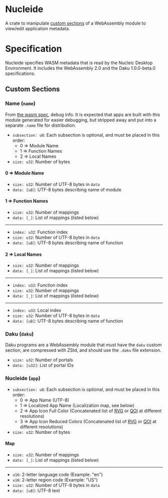 # Nucleide
A crate to manipulate [custom sections] of a WebAssembly module to view/edit
application metadata.

# Specification
Nucleide specifies WASM metadata that is read by the Nucleic Desktop
Environment.  It includes the WebAssembly 2.0 and the Daku 1.0.0-beta.0
specifications.

## Custom Sections

### Name (`name`)
From [the wasm spec], debug info.  It is expected that apps are built with this
module generated for easier debugging, but stripped away and put into a separate
`.name` file for distribution.

 - `subsection: u8`: Each subsection is optional, and must be placed in this
   order:
   - 0 => Module Name
   - 1 => Function Names
   - 2 => Local Names
 - `size: u32`: Number of bytes

#### 0 => Module Name
 - `size: u32`: Number of UTF-8 bytes in `data`
 - `data: [u8]`: UTF-8 bytes describing name of module

#### 1 => Function Names
 - `size: u32`: Number of mappings
 - `data: [_]`: List of mappings (listed below)

---

 - `index: u32`: Function index
 - `size: u32`: Number of UTF-8 bytes in `data`
 - `data: [u8]`: UTF-8 bytes describing name of function

#### 2 => Local Names
 - `size: u32`: Number of mappings
 - `data: [_]`: List of mappings (listed below)

---

 - `index: u32`: Function index
 - `size: u32`: Number of mappings
 - `data: [_]`: List of mappings (listed below)

---

 - `index: u32`: Local index
 - `size: u32`: Number of UTF-8 bytes in `data`
 - `data: [u8]`: UTF-8 bytes describing name of function

### Daku (`daku`)
Daku programs are a WebAssembly module that must have the `daku` custom section,
are compressed with ZStd, and should use the `.daku` file extension.

 - `size: u32`: Number of portals
 - `data: [u32]`: List of portal IDs

### Nucleide (`app`)
 - `subsection: u8`: Each subsection is optional, and must be placed in this
   order:
   - 0 => App Name (UTF-8)
   - 1 => Localized App Name (Localization map, see below)
   - 2 => App Icon Full Color (Concatenated list of [RVG] or [QOI] at different
     resolutions)
   - 3 => App Icon Reduced Colors (Concatenated list of [RVG] or [QOI] at
     different resolutions)
 - `size: u32`: Number of bytes

#### Map
 - `size: u32`: Number of mappings
 - `data: [_]`: List of mappings (listed below)

---

 - `u16`: 2-letter language code (Example: "en")
 - `u16`: 2-letter region code (Example: "US")
 - `size: u32`: Number of UTF-8 bytes in `data`
 - `data: [u8]`: UTF-8 text

[custom sections]: https://webassembly.github.io/spec/core/binary/modules.html#index-2
[the wasm spec]: https://webassembly.github.io/spec/core/appendix/custom.html#name-section
[QOI]: https://qoiformat.org/qoi-specification.pdf
[RVG]: https://github.com/ardaku/rvg/blob/master/RVG.md
